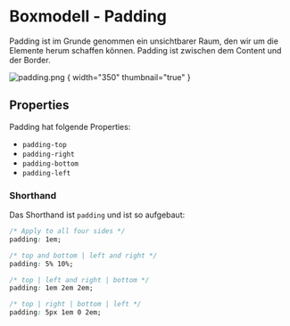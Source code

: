 # Boxmodell - Padding

Padding ist im Grunde genommen ein unsichtbarer Raum, den wir um die Elemente herum schaffen können. Padding ist zwischen dem Content und der Border.

![padding.png](padding.png) { width="350" thumbnail="true" }

## Properties

Padding hat folgende Properties:

- `padding-top`
- `padding-right`
- `padding-bottom`
- `padding-left`

### Shorthand

Das Shorthand ist `padding` und ist so aufgebaut:

```CSS
/* Apply to all four sides */
padding: 1em;

/* top and bottom | left and right */
padding: 5% 10%;

/* top | left and right | bottom */
padding: 1em 2em 2em;

/* top | right | bottom | left */
padding: 5px 1em 0 2em;
```